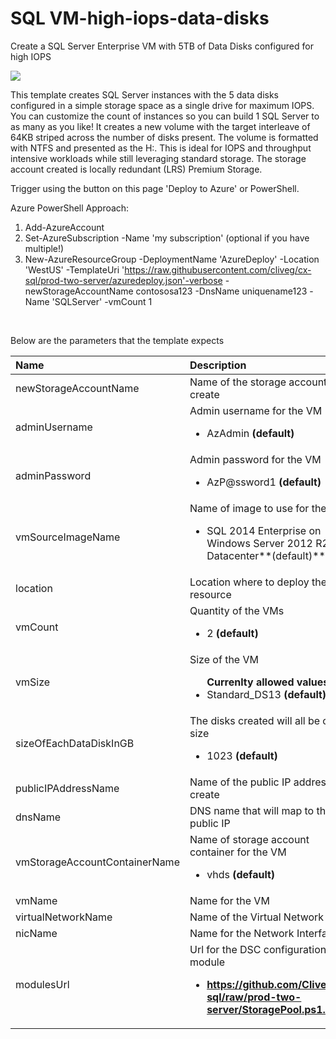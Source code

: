 # SQL VM-high-iops-data-disks

Create a SQL Server Enterprise VM with 5TB of Data Disks configured for high IOPS 

<a href="https://azuredeploy.net" target="_blank">
    <img src="http://azuredeploy.net/deploybutton.png"/>
</a>

This template creates SQL Server instances with the 5  data disks configured in a simple storage space as a single drive for maximum IOPS. You can customize the count of instances so you can build 1 SQL Server to as many as you like! It creates a new volume with the target interleave of 64KB striped across the number of disks present.  The volume is formatted with NTFS and presented as the H:\.    This is ideal for IOPS and throughput intensive workloads while still leveraging standard storage.  The storage account created is locally redundant (LRS) Premium Storage.<br>

Trigger using the button on this page 'Deploy to Azure' or PowerShell.<br>

Azure PowerShell Approach:<br>
1. Add-AzureAccount<br>
2. Set-AzureSubscription -Name 'my subscription' (optional if you have multiple!)<br>
3. New-AzureResourceGroup -DeploymentName 'AzureDeploy' -Location 'WestUS' -TemplateUri 'https://raw.githubusercontent.com/cliveg/cx-sql/prod-two-server/azuredeploy.json'-verbose -newStorageAccountName contososa123 -DnsName uniquename123 -Name 'SQLServer' -vmCount 1<br>
<br>

Below are the parameters that the template expects<br>

| Name   | Description    |
|:--- |:---|
| newStorageAccountName  | Name of the storage account to create |
| adminUsername | Admin username for the VM <ul><li>AzAdmin **(default)**</li></ul>|
| adminPassword | Admin password for the VM <ul><li>AzP@ssword1 **(default)**</li></ul>|
| vmSourceImageName | Name of image to use for the VM <br> <ul><li>SQL 2014 Enterprise on Windows Server 2012 R2 Datacenter**(default)**</li></ul>|
| location  | Location where to deploy the resource  |
| vmCount | Quantity of the VMs <br> <ul><li>2 **(default)**</li></ul>|
| vmSize | Size of the VM <br> <ul>**Currenlty allowed values**<li>Standard_DS13 **(default)**</li></ul>|
| sizeOfEachDataDiskInGB | The disks created will all be of this size <ul><li>1023 **(default)**</li></ul>|
| publicIPAddressName | Name of the public IP address to create |
| dnsName | DNS name that will map to the public IP |
| vmStorageAccountContainerName | Name of storage account container for the VM <br> <ul><li>vhds **(default)**</li></ul>|
| vmName | Name for the VM |
| virtualNetworkName | Name of the Virtual Network |
| nicName | Name for the Network Interface |
| modulesUrl | Url for the DSC configuration module <br> <ul> <li><b>https://github.com/CliveG/cx-sql/raw/prod-two-server/StoragePool.ps1.zip</li></ul>|
